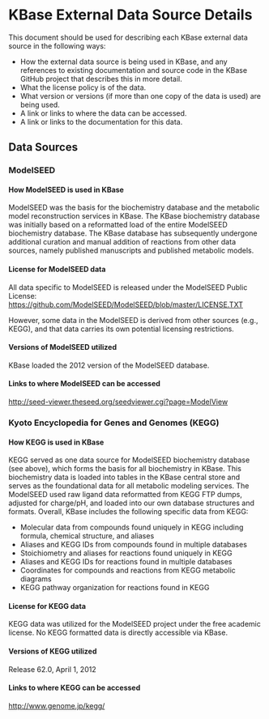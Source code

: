 # KBase External Data Source Details

This document should be used for describing each KBase external data source in the following ways:

- How the external data source is being used in KBase, and any references to existing documentation and source code in the KBase GitHub project that describes this in more detail.
- What the license policy is of the data.
- What version or versions (if more than one copy of the data is used) are being used.
- A link or links to where the data can be accessed.
- A link or links to the documentation for this data.

## Data Sources

### ModelSEED

#### How ModelSEED is used in KBase

ModelSEED was the basis for the biochemistry database and the metabolic model reconstruction services in KBase. The KBase biochemistry database was initially based on a reformatted load of the entire ModelSEED biochemistry database. The KBase database has subsequently undergone additional curation and manual addition of reactions from other data sources, namely published manuscripts and published metabolic models.  

#### License for ModelSEED data

All data specific to ModelSEED is released under the ModelSEED Public License:
https://github.com/ModelSEED/ModelSEED/blob/master/LICENSE.TXT

However, some data in the ModelSEED is derived from other sources (e.g., KEGG), and that data carries its own potential licensing restrictions.

#### Versions of ModelSEED utilized

KBase loaded the 2012 version of the ModelSEED database.

#### Links to where ModelSEED can be accessed

http://seed-viewer.theseed.org/seedviewer.cgi?page=ModelView

### Kyoto Encyclopedia for Genes and Genomes (KEGG)

#### How KEGG is used in KBase

KEGG served as one data source for ModelSEED biochemistry database (see above), which forms the basis for all biochemistry in KBase. This biochemistry data is loaded into tables in the KBase central store and serves as the foundational data for all metabolic modeling services. The ModelSEED used raw ligand data reformatted from KEGG FTP dumps, adjusted for charge/pH, and loaded into our own database structures and formats. Overall, KBase includes the following specific data from KEGG:

- Molecular data from compounds found uniquely in KEGG including formula, chemical structure, and aliases
- Aliases and KEGG IDs from compounds found in multiple databases
- Stoichiometry and aliases for reactions found uniquely in KEGG
- Aliases and KEGG IDs for reactions found in multiple databases
- Coordinates for compounds and reactions from KEGG metabolic diagrams
- KEGG pathway organization for reactions found in KEGG

#### License for KEGG data

KEGG data was utilized for the ModelSEED project under the free academic license. No KEGG formatted data is directly accessible via KBase.

#### Versions of KEGG utilized

Release 62.0, April 1, 2012

#### Links to where KEGG can be accessed

http://www.genome.jp/kegg/

